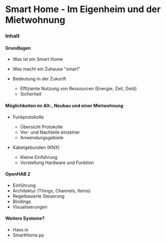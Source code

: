 # Smart Home - Im Eigenheim und der Mietwohnung


### Inhalt

#### Grundlagen
* Was ist ein Smart Home
* Was macht ein Zuhause "smart"
* Bedeutung in der Zukunft

    * Effiziente Nutzung von Ressourcen (Energie, Zeit, Geld)
    * Sicherheit


#### Möglichkeiten im Alt-, Neubau und einer Mietwohnung
* Funkprotokolle

    * Übersicht Protokolle
    * Vor- und Nachteile einzelner
    * Anwendungsgebiete

* Kabelgebunden (KNX)

    * Kleine Einführung
    * Vorstellung Hardware und Funktion


#### OpenHAB 2
* Einführung
* Architektur (Things, Channels, Items)
* Regelbasierte Steuerung
* Bindings
* Visualisierungen


#### Weitere Systeme?
* Hass.io
* SmartHome.py
